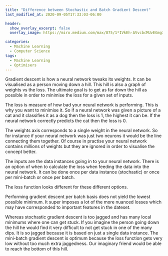 ```yaml
---
title: "Difference between Stochastic and Batch Gradient Descent"
last_modified_at: 2020-09-05T17:33:03-06:00

header:
  show_overlay_excerpt: false
  overlay_image: https://miro.medium.com/max/875/1*IVkEh-AVvcbcMUvEGmg3Ig.png

categories:
  - Machine Learning
  - Computer Science
tags:
  - Machine Learning
  - Optimisers
---
```


Gradient descent is how a neural network tweaks its weights. It can be visualised as a person moving down a hill. This hill is also a graph of weights vs the loss. The ultimate goal is to get as far down the hill as possible in order to minimise the loss for a given set of inputs.

The loss is measure of how bad your neural network is performing. This is why you want to minimise it. So if a neural network was given a picture of a cat and it classifies it as a dog then the loss is 1, the highest it can be. If the neural network correctly predicts the cat then the loss is 0.

The weights axis corresponds to a single weight in the neural network. So for instance if your neural network was just two neurons it would be the line connecting them together. Of course in practise your neural network contains millions of weights but they are ignored in order to visualise the concept better.

The inputs are the data instances going in to your neural network. There is an option of when to calculate the loss when feeding the data into the neural network. It can be done once per data instance (stochastic) or once per mini-batch or once per batch.

The loss function looks different for these different options.

Performing gradient descent per batch basis does not yield the lowest possible minimum. It super imposes a lot of the more nuanced losses which may have corresponded to important features in the dateset.

Whereas stochastic gradient descent is too jagged and has many local minimums where one can get stuck. If you imagine the person going down the hill he would find it very difficult to not get stuck in one of the many dips. It is so jagged because it is based on just a single data instance.
The mini-batch gradient descent is optimum because the loss function gets very low without too much extra jaggedness. Our imaginary friend would be able to reach the bottom of this hill.
